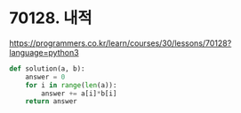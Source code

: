 # 70128. 내적
https://programmers.co.kr/learn/courses/30/lessons/70128?language=python3
```python
def solution(a, b):
    answer = 0
    for i in range(len(a)):
        answer += a[i]*b[i]
    return answer
```